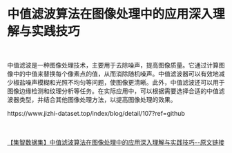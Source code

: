 <h1>中值滤波算法在图像处理中的应用深入理解与实践技巧</h1><br /><p>中值滤波是一种图像处理技术，主要用于去除噪声，提高图像质量。它通过计算图像中的中值来替换每个像素点的值，从而消除随机噪声。中值滤波器可以有效地减少椒盐噪声模糊和光照不均匀等问题，使图像更清晰。此外，中值滤波还可以用于图像边缘检测和纹理分析等任务。在实际应用中，可以根据需要选择合适的中值滤波器类型，并结合其他图像处理方法，以提高图像处理的效果。</p><p>https://www.jizhi-dataset.top/index/blog/detail/107?ref=github</p><br /><br /><a href="https://www.jizhi-dataset.top/index/blog/detail/107?ref=github" target="_blank">【集智数据集】中值滤波算法在图像处理中的应用深入理解与实践技巧--原文链接</a>